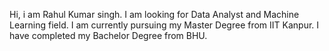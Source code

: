 Hi, i am Rahul Kumar singh.
I am looking for Data Analyst and Machine Learning field.
I am currently pursuing my Master Degree from IIT Kanpur.
I have completed my Bachelor Degree from BHU.
